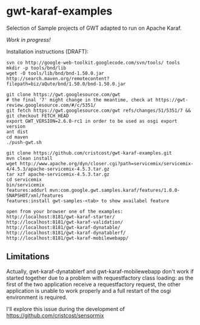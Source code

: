 gwt-karaf-examples
==================

Selection of Sample projects of GWT adapted to run on Apache Karaf.

*Work in progress!*


Installation instructions (DRAFT):
```
svn co http://google-web-toolkit.googlecode.com/svn/tools/ tools
mkdir -p tools/bnd/lib
wget -O tools/lib/bnd/bnd-1.50.0.jar http://search.maven.org/remotecontent?filepath=biz/aQute/bnd/1.50.0/bnd-1.50.0.jar

git clone https://gwt.googlesource.com/gwt 
# the final '7' might change in the meantime, check at https://gwt-review.googlesource.com/#/c/5351/
git fetch https://gwt.googlesource.com/gwt refs/changes/51/5351/7 && git checkout FETCH_HEAD
export GWT_VERSION=2.6.0-rc1 in order to be used as osgi export version
ant dist
cd maven
./push-gwt.sh

git clone https://github.com/cristcost/gwt-karaf-examples.git
mvn clean install
wget http://www.apache.org/dyn/closer.cgi?path=servicemix/servicemix-4/4.5.3/apache-servicemix-4.5.3.tar.gz
tar xzf apache-servicemix-4.5.3.tar.gz
cd servicemix
bin/servicemix
features:addurl mvn:com.google.gwt.samples.karaf/features/1.0.0-SNAPSHOT/xml/features
features:install gwt-samples-<tab> to show availabel feature

open from your browser one of the examples:
http://localhost:8181/gwt-karaf-starter/
http://localhost:8181/gwt-karaf-validation/
http://localhost:8181/gwt-karaf-dynatable/
http://localhost:8181/gwt-karaf-dynatablerf/
http://localhost:8181/gwt-karaf-mobilewebapp/
```

Limitations
-----------
Actually, gwt-karaf-dynatablerf and gwt-karaf-mobilewebapp don't work if started 
together due to a problem with requestfactory class loading: as the first of the 
two application receive a requestfactory request, the other application is unable 
to work properly and a full restart of the osgi environment is required.

I'll explore this issue during the development of https://github.com/cristcost/sensormix






